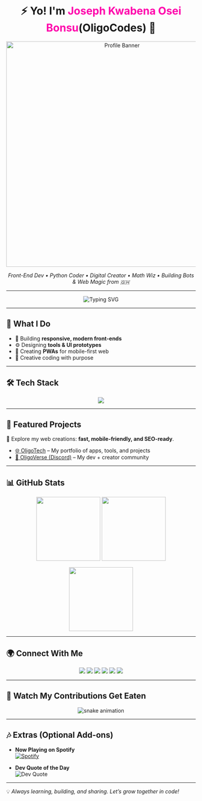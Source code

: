 <!-- Banner / Header -->
<h1 align="center">⚡ Yo! I'm <span style="color:#ff00ab;">Joseph Kwabena Osei Bonsu</span><b>(OligoCodes)</b> 🚀</h1>
<p align="center">
  <img src="https://i.postimg.cc/HkgMcVS3/Oligo.png" alt="Profile Banner" width="600"/>
</p>

<p align="center">
  <em>Front-End Dev • Python Coder • Digital Creator • Math Wiz • Building Bots & Web Magic from 🇬🇭</em>
</p>

---

<!-- Typing Animation -->
<p align="center">
  <img src="https://readme-typing-svg.herokuapp.com?font=Montserrat&size=27&duration=3000&pause=1000&color=1F51FF&center=true&vCenter=true&width=600&lines=Frontend+Developer+💻;Python+Developer+🐍;Bot+Builder+🤖;Math+Enthusiast+🧮;Creator+of+OligoTech+%26+OligoVerse+🌍" alt="Typing SVG">
</p>

---

## 🚀 What I Do  
- 🎨 Building **responsive, modern front-ends**  
- ⚙️ Designing **tools & UI prototypes**  
- 📲 Creating **PWAs** for mobile-first web  
- 🧠 Creative coding with purpose  

---

## 🛠 Tech Stack  

<p align="center">
  <img src="https://skillicons.dev/icons?i=html,css,js,python,nodejs,express,git,github,vscode,replit,render,chatgpt,figma" />
</p>

---

## 🌟 Featured Projects  

🔗 Explore my web creations: **fast, mobile-friendly, and SEO-ready**.  

- [🌐 OligoTech](https://oligotech.vercel.app) – My portfolio of apps, tools, and projects  
- [💬 OligoVerse (Discord)](https://discord.gg/hUmuuFD5) – My dev + creator community  

---

## 📊 GitHub Stats  

<p align="center">
  <img src="https://github-readme-stats.vercel.app/api?username=OligoCodes&show_icons=true&theme=radical" height="170"/>
  <img src="https://github-readme-streak-stats.herokuapp.com/?user=OligoCodes&theme=radical" height="170"/>
</p>

<p align="center">
  <img src="https://github-readme-stats.vercel.app/api/top-langs/?username=OligoCodes&layout=compact&theme=radical" height="170"/>
</p>

---

## 🌍 Connect With Me  

<p align="center">
  <a href="mailto:josephoseibonsu742@gmail.com"><img src="https://img.shields.io/badge/Email-D14836?style=for-the-badge&logo=gmail&logoColor=white"/></a>
  <a href="https://wa.me/+233551448745"><img src="https://img.shields.io/badge/WhatsApp-25D366?style=for-the-badge&logo=whatsapp&logoColor=white"/></a>
  <a href="https://whatsapp.com/channel/0029VbBVKfQI1rcsEUloFW18"><img src="https://img.shields.io/badge/WhatsApp%20Channel-25D366?style=for-the-badge&logo=whatsapp&logoColor=white"/></a>
  <a href="https://t.me/OligoTech"><img src="https://img.shields.io/badge/Telegram-0088cc?style=for-the-badge&logo=telegram&logoColor=white"/></a>
  <a href="https://discord.gg/hUmuuFD5"><img src="https://img.shields.io/badge/Discord%20Server-5865F2?style=for-the-badge&logo=discord&logoColor=white"/></a>
  <a href="https://oligotech.vercel.app"><img src="https://img.shields.io/badge/Website-000000?style=for-the-badge&logo=vercel&logoColor=white"/></a>
</p>

---

## 🐍 Watch My Contributions Get Eaten
<p align="center">
  <img src="https://raw.githubusercontent.com/OligoCodes/OligoCodes/output/github-contribution-grid-snake.svg" alt="snake animation"/>
</p>

---

## 🎶 Extras (Optional Add-ons)

- **Now Playing on Spotify**  
  [![Spotify](https://novatorem.vercel.app/api/spotify)](https://open.spotify.com/user/yourspotifyid)

- **Dev Quote of the Day**  
  <img src="https://quotes-github-readme.vercel.app/api?type=vertical&theme=radical" alt="Dev Quote"/>

---

💡 *Always learning, building, and sharing. Let’s grow together in code!*
